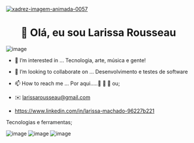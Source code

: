 


<a href="https://www.imagensanimadas.com/cat-xadrez-613.htm"><img src="https://www.imagensanimadas.com/data/media/613/xadrez-imagem-animada-0057.gif" border="0" alt="xadrez-imagem-animada-0057" /></a>




  <h1 align="center"> 👋 Olá, eu sou Larissa Rousseau  </h1> 
  
  ![image](https://user-images.githubusercontent.com/98029687/205114225-478c0f64-0dff-45fd-b26e-25dace370be2.png)










- 👀 I’m interested in ... Tecnologia, arte, música e gente!
- 💞️ I’m looking to collaborate on ... Desenvolvimento e testes de software
- 📫 How to reach me ... Por aqui.....👣 👣 👣 ou;

- ✉️ larissarousseau@gmail.com
- https://www.linkedin.com/in/larissa-machado-96227b221
 
Tecnologias e ferramentas;


![image](https://user-images.githubusercontent.com/98029687/205085953-d5c0ccd2-81e2-44d0-8e8a-3379fa35af14.png)
![image](https://user-images.githubusercontent.com/98029687/205103538-55a6bab5-e62c-43b2-89c3-b4595e9ecc20.png)
![image](https://user-images.githubusercontent.com/98029687/205102155-56711794-f540-4d44-87c9-ee385c652699.png)


          
 


            
            
         
            
  






<!---
LRM88/LRM88 is a ✨ special ✨ repository because its `README.md` (this file) appears on your GitHub profile.
You can click the Preview link to take a look at your changes.
--->
